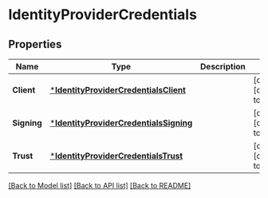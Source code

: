 # IdentityProviderCredentials

## Properties
Name | Type | Description | Notes
------------ | ------------- | ------------- | -------------
**Client** | [***IdentityProviderCredentialsClient**](IdentityProviderCredentialsClient.md) |  | [optional] [default to null]
**Signing** | [***IdentityProviderCredentialsSigning**](IdentityProviderCredentialsSigning.md) |  | [optional] [default to null]
**Trust** | [***IdentityProviderCredentialsTrust**](IdentityProviderCredentialsTrust.md) |  | [optional] [default to null]

[[Back to Model list]](../README.md#documentation-for-models) [[Back to API list]](../README.md#documentation-for-api-endpoints) [[Back to README]](../README.md)

